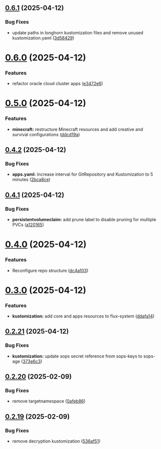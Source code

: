 ## [0.6.1](https://github.com/binary-braids/kubernetes-homelab/compare/v0.6.0...v0.6.1) (2025-04-12)


### Bug Fixes

* update paths in longhorn kustomization files and remove unused kustomization.yaml ([3d58429](https://github.com/binary-braids/kubernetes-homelab/commit/3d58429e6894e78901eff9609172cc838dcfc558))



# [0.6.0](https://github.com/binary-braids/kubernetes-homelab/compare/v0.5.0...v0.6.0) (2025-04-12)


### Features

* refactor oracle cloud cluster apps ([e3472e6](https://github.com/binary-braids/kubernetes-homelab/commit/e3472e69fdd062de71cfe49b8a6149b739047a2a))



# [0.5.0](https://github.com/binary-braids/kubernetes-homelab/compare/v0.4.2...v0.5.0) (2025-04-12)


### Features

* **minecraft:** restructure Minecraft resources and add creative and survival configurations ([ddcd19a](https://github.com/binary-braids/kubernetes-homelab/commit/ddcd19a66d86a262ea44db6beb0860103448c2a2))



## [0.4.2](https://github.com/binary-braids/kubernetes-homelab/compare/v0.4.1...v0.4.2) (2025-04-12)


### Bug Fixes

* **apps.yaml:** increase interval for GitRepository and Kustomization to 5 minutes ([2bca8ce](https://github.com/binary-braids/kubernetes-homelab/commit/2bca8ce25af764d0838a0ecdc87e270d77a2b1cb))



## [0.4.1](https://github.com/binary-braids/kubernetes-homelab/compare/v0.4.0...v0.4.1) (2025-04-12)


### Bug Fixes

* **persistentvolumeclaim:** add prune label to disable pruning for multiple PVCs ([a120165](https://github.com/binary-braids/kubernetes-homelab/commit/a1201658e6919bdb724a71126fe428b7c8d8678f))



# [0.4.0](https://github.com/binary-braids/kubernetes-homelab/compare/v0.3.0...v0.4.0) (2025-04-12)


### Features

* Reconfigure repo structure ([dc4a103](https://github.com/binary-braids/kubernetes-homelab/commit/dc4a103fbbe1af1dd51b1aa87adc2588089cf2ea))



# [0.3.0](https://github.com/binary-braids/kubernetes-homelab/compare/v0.2.21...v0.3.0) (2025-04-12)


### Features

* **kustomization:** add core and apps resources to flux-system ([ddafa14](https://github.com/binary-braids/kubernetes-homelab/commit/ddafa14e4c52947c47ecae92777d4cbd5748f053))



## [0.2.21](https://github.com/binary-braids/kubernetes-homelab/compare/v0.2.20...v0.2.21) (2025-04-12)


### Bug Fixes

* **kustomization:** update sops secret reference from sops-keys to sops-age ([373e6c3](https://github.com/binary-braids/kubernetes-homelab/commit/373e6c34c191fa86d92468d68568c60cd549408f))



## [0.2.20](https://github.com/binary-braids/kubernetes-homelab/compare/v0.2.19...v0.2.20) (2025-02-09)


### Bug Fixes

* remove targetnamespace ([0afeb86](https://github.com/binary-braids/kubernetes-homelab/commit/0afeb867d6208ac72334a62ae031bc77baaadfe6))



## [0.2.19](https://github.com/binary-braids/kubernetes-homelab/compare/v0.2.18...v0.2.19) (2025-02-09)


### Bug Fixes

* remove decryption kustomization ([536af51](https://github.com/binary-braids/kubernetes-homelab/commit/536af513e7ac41627c81786feb78685d2a7d1b58))



